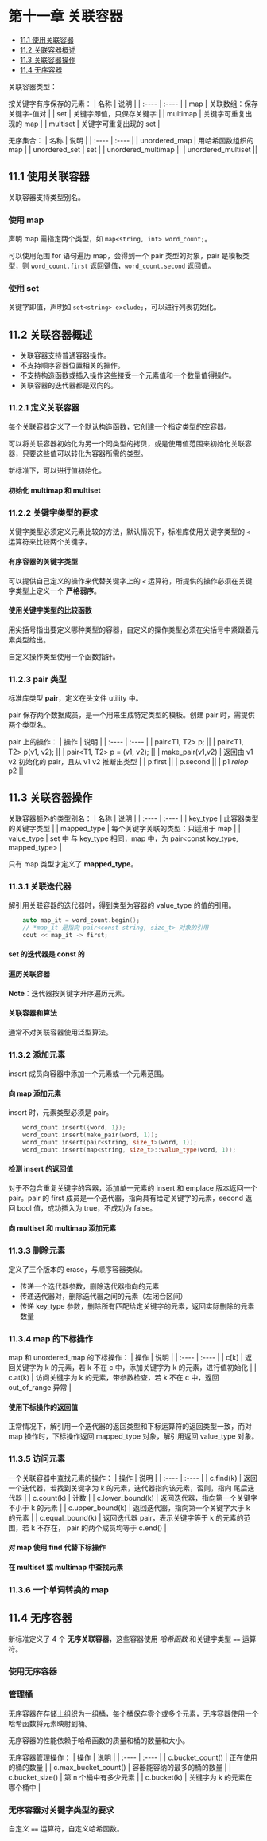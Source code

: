 # 第十一章 关联容器

+ [11.1 使用关联容器](#11.1-使用关联容器)
+ [11.2 关联容器概述](#11.2-关联容器概述)
+ [11.3 关联容器操作](#11.3-关联容器操作)
+ [11.4 无序容器](#11.4-无序容器)

关联容器类型：

按关键字有序保存的元素：
| 名称 | 说明 |
| :---- | :---- |
| map | 关联数组：保存关键字-值对 |
| set | 关键字即值，只保存关键字 |
| multimap | 关键字可重复出现的 map |
| multiset | 关键字可重复出现的 set |

无序集合：
| 名称 | 说明 |
| :---- | :---- |
| unordered_map | 用哈希函数组织的 map |
| unordered_set | set |
| unordered_multimap ||
| unordered_multiset ||

## 11.1 使用关联容器

关联容器支持类型别名。

### 使用 map

声明 map 需指定两个类型，如 `map<string, int> word_count;`。

可以使用范围 for 语句遍历 map，会得到一个 pair 类型的对象，pair 是模板类型，则 `word_count.first` 返回键值，`word_count.second` 返回值。

### 使用 set

关键字即值，声明如 `set<string> exclude;`，可以进行列表初始化。

## 11.2 关联容器概述

+ 关联容器支持普通容器操作。
+ 不支持顺序容器位置相关的操作。
+ 不支持构造函数或插入操作这些接受一个元素值和一个数量值得操作。
+ 关联容器的迭代器都是双向的。

### 11.2.1 定义关联容器

每个关联容器定义了一个默认构造函数，它创建一个指定类型的空容器。

可以将关联容器初始化为另一个同类型的拷贝，或是使用值范围来初始化关联容器，只要这些值可以转化为容器所需的类型。

新标准下，可以进行值初始化。

#### 初始化 multimap 和 multiset

### 11.2.2 关键字类型的要求

关键字类型必须定义元素比较的方法，默认情况下，标准库使用关键字类型的 `<` 运算符来比较两个关键字。

#### 有序容器的关键字类型

可以提供自己定义的操作来代替关键字上的 `<` 运算符，所提供的操作必须在关键字类型上定义一个 **严格弱序**。

#### 使用关键字类型的比较函数

用尖括号指出要定义哪种类型的容器，自定义的操作类型必须在尖括号中紧跟着元素类型给出。

自定义操作类型使用一个函数指针。

### 11.2.3 pair 类型

标准库类型 **pair**，定义在头文件 utility 中。

pair 保存两个数据成员，是一个用来生成特定类型的模板。创建 pair 时，需提供两个类型名。

pair 上的操作：
| 操作 | 说明 |
| :---- | :---- |
| pair<T1, T2> p; ||
| pair<T1, T2> p(v1, v2); ||
| pair<T1, T2> p = (v1, v2); ||
| make_pair(v1,v2) | 返回由 v1 v2 初始化的 pair，且从 v1 v2 推断出类型 |
| p.first ||
| p.second ||
| p1 *relop* p2 ||

## 11.3 关联容器操作

关联容器额外的类型别名：
| 名称 | 说明 |
| :---- | :---- |
| key_type | 此容器类型的关键字类型 |
| mapped_type | 每个关键字关联的类型：只适用于 map |
| value_type | set 中 与 key_type 相同，map 中，为 pair<const key_type, mapped_type\> |

只有 map 类型才定义了 **mapped_type**。

### 11.3.1 关联迭代器

解引用关联容器的迭代器时，得到类型为容器的  value_type 的值的引用。

```C++
    auto map_it = word_count.begin();
    // *map_it 是指向 pair<const string, size_t> 对象的引用
    cout << map_it -> first;
```

#### set 的迭代器是 const 的

#### 遍历关联容器

**Note**：迭代器按关键字升序遍历元素。

#### 关联容器和算法

通常不对关联容器使用泛型算法。

### 11.3.2 添加元素

insert 成员向容器中添加一个元素或一个元素范围。

#### 向 map 添加元素

insert 时，元素类型必须是 pair。

```C++
    word_count.insert({word, 1});
    word_count.insert(make_pair(word, 1));
    word_count.insert(pair<string, size_t>(word, 1));
    word_count.insert(map<string, size_t>::value_type(word, 1));
```

#### 检测 insert 的返回值

对于不包含重复关键字的容器，添加单一元素的 insert 和 emplace 版本返回一个 pair。pair 的 first 成员是一个迭代器，指向具有给定关键字的元素，second 返回 bool 值，成功插入为 true，不成功为 false。

#### 向 multiset 和 multimap 添加元素

### 11.3.3 删除元素

定义了三个版本的 erase，与顺序容器类似。

+ 传递一个迭代器参数，删除迭代器指向的元素
+ 传递迭代器对，删除迭代器之间的元素（左闭合区间）
+ 传递 key_type 参数，删除所有匹配给定关键字的元素，返回实际删除的元素数量

### 11.3.4 map 的下标操作

map 和 unordered_map 的下标操作：
| 操作 | 说明 |
| :---- | :---- |
| c[k] | 返回关键字为 k 的元素，若 k 不在 c 中，添加关键字为 k 的元素，进行值初始化 |
| c.at(k) | 访问关键字为 k 的元素，带参数检查，若 k 不在 c 中，返回 out_of_range 异常 |

#### 使用下标操作的返回值

正常情况下，解引用一个迭代器的返回类型和下标运算符的返回类型一致，而对 map 操作时，下标操作返回 mapped_type 对象，解引用返回 value_type 对象。

### 11.3.5 访问元素

一个关联容器中查找元素的操作：
| 操作 | 说明 |
| :---- | :---- |
| c.find(k) | 返回一个迭代器，若找到关键字为 k 的元素，迭代器指向该元素，否则，指向 尾后迭代器 |
| c.count(k) | 计数 |
| c.lower_bound(k) | 返回迭代器，指向第一个关键字不小于 k 的元素 |
| c.upper_bound(k) | 返回迭代器，指向第一个关键字大于 k 的元素 |
| c.equal_bound(k) | 返回迭代器 pair，表示关键字等于 k 的元素的范围，若 k 不存在， pair 的两个成员均等于 c.end() |

#### 对 map 使用 find 代替下标操作

#### 在 multiset 或 multimap 中查找元素

### 11.3.6 一个单词转换的 map

## 11.4 无序容器

新标准定义了 4 个 **无序关联容器**，这些容器使用 *哈希函数* 和关键字类型 `==` 运算符。

### 使用无序容器

### 管理桶

无序容器在存储上组织为一组桶，每个桶保存零个或多个元素，无序容器使用一个哈希函数将元素映射到桶。

无序容器的性能依赖于哈希函数的质量和桶的数量和大小。

无序容器管理操作：
| 操作 | 说明 |
| :---- | :---- |
| c.bucket_count() | 正在使用的桶的数量 |
| c.max_bucket_count() | 容器能容纳的最多的桶的数量 |
| c.bucket_size() | 第 n 个桶中有多少元素 |
| c.bucket(k) | 关键字为 k 的元素在哪个桶中 |

### 无序容器对关键字类型的要求

自定义 `==` 运算符，自定义哈希函数。

